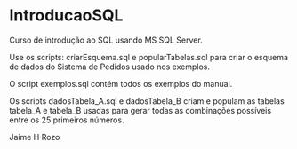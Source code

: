 # IntroducaoSQL
Curso de introdução ao SQL usando MS SQL Server.

Use os scripts: criarEsquema.sql e popularTabelas.sql para criar o esquema de dados do Sistema de Pedidos usado nos exemplos.

O script exemplos.sql contém todos os exemplos do manual.

Os scripts dadosTabela_A.sql e dadosTabela_B criam e populam as tabelas tabela_A e tabela_B usadas para gerar todas as combinações
possíveis entre os 25 primeiros números.

Jaime H Rozo
